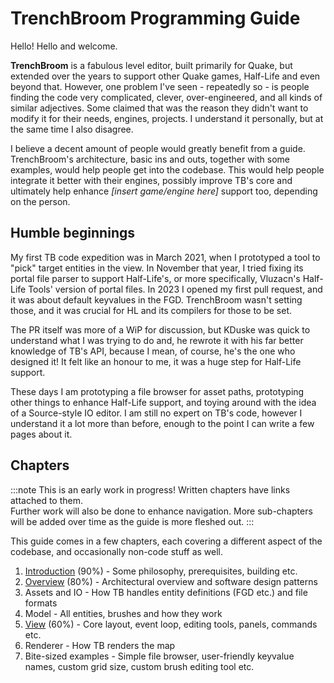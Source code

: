 # TrenchBroom Programming Guide

Hello! Hello and welcome.

**TrenchBroom** is a fabulous level editor, built primarily for Quake, but extended over the years to support other Quake games, Half-Life and even beyond that. However, one problem I've seen - repeatedly so - is people finding the code very complicated, clever, over-engineered, and all kinds of similar adjectives. Some claimed that was the reason they didn't want to modify it for their needs, engines, projects. I understand it personally, but at the same time I also disagree.

I believe a decent amount of people would greatly benefit from a guide. TrenchBroom's architecture, basic ins and outs, together with some examples, would help people get into the codebase. This would help people integrate it better with their engines, possibly improve TB's core and ultimately help enhance *[insert game/engine here]* support too, depending on the person.

## Humble beginnings

My first TB code expedition was in March 2021, when I prototyped a tool to "pick" target entities in the view. In November that year, I tried fixing its portal file parser to support Half-Life's, or more specifically, Vluzacn's Half-Life Tools' version of portal files. In 2023 I opened my first pull request, and it was about default keyvalues in the FGD. TrenchBroom wasn't setting those, and it was crucial for HL and its compilers for those to be set.

The PR itself was more of a WiP for discussion, but KDuske was quick to understand what I was trying to do and, he rewrote it with his far better knowledge of TB's API, because I mean, of course, he's the one who designed it! It felt like an honour to me, it was a huge step for Half-Life support.

These days I am prototyping a file browser for asset paths, prototyping other things to enhance Half-Life support, and toying around with the idea of a Source-style IO editor. I am still no expert on TB's code, however I understand it a lot more than before, enough to the point I can write a few pages about it.

## Chapters

:::note
This is an early work in progress! Written chapters have links attached to them.  
Further work will also be done to enhance navigation. More sub-chapters will be added over time as the guide is more fleshed out.
:::

This guide comes in a few chapters, each covering a different aspect of the codebase, and occasionally non-code stuff as well.

1. [Introduction](tbcode/chapter1/chapter1.md) (90%) - Some philosophy, prerequisites, building etc.
2. [Overview](tbcode/chapter2/chapter2.md) (80%) - Architectural overview and software design patterns
3. Assets and IO - How TB handles entity definitions (FGD etc.) and file formats
4. Model - All entities, brushes and how they work
5. [View](tbcode/chapter5/chapter5.md) (60%) - Core layout, event loop, editing tools, panels, commands etc.
6. Renderer - How TB renders the map
7. Bite-sized examples - Simple file browser, user-friendly keyvalue names, custom grid size, custom brush editing tool etc.
